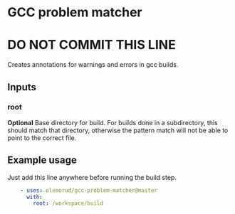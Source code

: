 # GCC problem matcher

# DO NOT COMMIT THIS LINE

Creates annotations for warnings and errors in gcc builds.

## Inputs

### root

**Optional** Base directory for build. For builds done in a subdirectory, this should match that directory, otherwise the pattern match will not be able to point to the correct file.

## Example usage

Just add this line anywhere before running the build step.

```yaml
    - uses: olemorud/gcc-problem-matcher@master
      with:
        root: /workspace/build
```